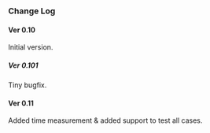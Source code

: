 ### Change Log

#### Ver 0.10

Initial version.

##### Ver 0.101

Tiny bugfix.

#### Ver 0.11

Added time measurement & added support to test all cases.